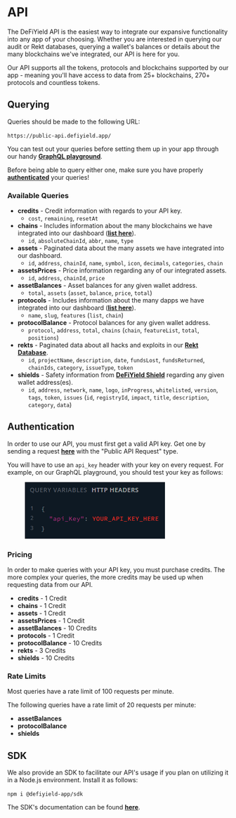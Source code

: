 # API

The DeFiYield API is the easiest way to integrate our expansive functionality into any app of your choosing. Whether you are interested in querying our audit or Rekt databases, querying a wallet's balances or details about the many blockchains we've integrated, our API is here for you.

Our API supports all the tokens, protocols and blockchains supported by our app - meaning you'll have access to data from 25+ blockchains, 270+ protocols and countless tokens.

## Querying

Queries should be made to the following URL:

`https://public-api.defiyield.app/`

You can test out your queries before setting them up in your app through our handy [**GraphQL playground**](https://public-api.defiyield.app/graphql/).

Before being able to query either one, make sure you have properly [**authenticated**](api.md#authentication) your queries!

### Available Queries

* **credits** - Credit information with regards to your API key.
  * `cost`, `remaining`, `resetAt`
* **chains** - Includes information about the many blockchains we have integrated into our dashboard ([**list here**](../dashboard/the-defiyield-dashboard/supported-blockchains.md)).
  * `id`, `absoluteChainId`, `abbr`, `name`, `type`
* **assets** - Paginated data about the many assets we have integrated into our dashboard.
  * `id`, `address`, `chainId`, `name`, `symbol`, `icon`, `decimals`, `categories`, `chain`
* **assetsPrices** - Price information regarding any of our integrated assets.
  * `id`, `address`, `chainId`, `price`
* **assetBalances** - Asset balances for any given wallet address.
  * `total`, `assets` (`asset`, `balance`, `price`, `total`)
* **protocols** - Includes information about the many dapps we have integrated into our dashboard ([**list here**](../dashboard/the-defiyield-dashboard/supported-protocols.md)).
  * `name`, `slug`, `features` (`list`, `chain`)
* **protocolBalance** - Protocol balances for any given wallet address.
  * `protocol`, `address`, `total`, `chains` (`chain`, `featureList`, `total`, `positions`)
* **rekts** - Paginated data about all hacks and exploits in our [**Rekt Database**](../audits/rekt-database.md).
  * `id`, `projectName`, `description`, `date`, `fundsLost`, `fundsReturned`, `chainIds`, `category`, `issueType`, `token`
* **shields** - Safety information from [**DeFiYield Shield**](../security-toolkit/shield.md) regarding any given wallet address(es).
  * `id`, `address`, `network`, `name`, `logo`, `inProgress`, `whitelisted`, `version`, `tags`, `token`, `issues` (`id`, `registryId`, `impact`, `title`, `description`, `category`, `data`)

## Authentication

In order to use our API, you must first get a valid API key. Get one by sending a request [**here**](https://defiyield.zendesk.com/hc/en-us/requests/new) with the "Public API Request" type.

You will have to use an `api_key` header with your key on every request. For example, on our GraphQL playground, you should test your key as follows:

<figure><img src="../.gitbook/assets/image (1).png" alt=""><figcaption></figcaption></figure>

### Pricing

In order to make queries with your API key, you must purchase credits. The more complex your queries, the more credits may be used up when requesting data from our API.

* **credits** - 1 Credit
* **chains** - 1 Credit
* **assets** - 1 Credit
* **assetsPrices** - 1 Credit
* **assetBalances** - 10 Credits
* **protocols** - 1 Credit
* **protocolBalance** - 10 Credits
* **rekts** - 3 Credits
* **shields** - 10 Credits

### Rate Limits

Most queries have a rate limit of 100 requests per minute.

The following queries have a rate limit of 20 requests per minute:

* **assetBalances**
* **protocolBalance**
* **shields**

## SDK

We also provide an SDK to facilitate our API's usage if you plan on utilizing it in a Node.js environment. Install it as follows:

`npm i @defiyield-app/sdk`

The SDK's documentation can be found [**here**](https://www.npmjs.com/package/@defiyield-app/sdk).
